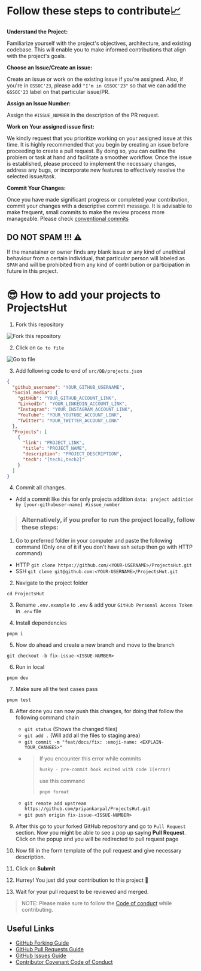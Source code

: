 # Follow these steps to contribute📈

**Understand the Project:**

Familiarize yourself with the project's objectives, architecture, and existing codebase. This will enable you to make informed contributions that align with the project's goals.

**Choose an Issue/Create an issue:**

Create an issue or work on the existing issue if you're assigned. Also, if you're in `GSSOC'23`, please add `"I'm in GSSOC'23"` so that we can add the `GSSOC'23` label on that particular issue/PR.

**Assign an Issue Number:**

Assign the `#ISSUE_NUMBER` in the description of the PR request.

**Work on Your assigned issue first:**

We kindly request that you prioritize working on your assigned issue at this time. It is highly recommended that you begin by creating an issue before proceeding to create a pull request. By doing so, you can outline the problem or task at hand and facilitate a smoother workflow. Once the issue is established, please proceed to implement the necessary changes, address any bugs, or incorporate new features to effectively resolve the selected issue/task.

**Commit Your Changes:**

Once you have made significant progress or completed your contribution, commit your changes with a descriptive commit message. It is advisable to make frequent, small commits to make the review process more manageable. Please check [conventional commits](https://www.conventionalcommits.org/en/v1.0.0/)

## DO NOT SPAM !!! ⚠

If the manatainer or owner finds any blank issue or any kind of unethical behaviour from a certain individual, that particular person will labeled as `SPAM` and will be prohibited from any kind of contribution or participation in future in this project.

# 😎 How to add your projects to ProjectsHut

1. Fork this repository

![ Fork this repository](https://user-images.githubusercontent.com/88102392/226444075-7d7d28b5-8d88-459a-bb82-38a3f64aaf28.png)

2. Click on `Go to file`

![Go to file](https://user-images.githubusercontent.com/88102392/226444608-12a2abb9-436c-4843-8893-49029cb4c033.png)

3. Add following code to end of `src/DB/projects.json`

```json
{
  "github_username": "YOUR_GITHUB_USERNAME",
  "Social_media": {
    "gitHub": "YOUR_GITHUB_ACCOUNT_LINK",
    "LinkedIn": "YOUR_LINKEDIN_ACCOUNT_LINK",
    "Instagram": "YOUR_INSTAGRAM_ACCOUNT_LINK",
    "YouTube": "YOUR_YOUTUBE_ACCOUNT_LINK",
    "Twitter": "YOUR_TWITTER_ACCOUNT_LINK"
  },
  "Projects": [
    {
      "link": "PROJECT_LINK",
      "title": "PROJECT_NAME",
      "description": "PROJECT_DESCRIPTION",
      "tech": "[tech1,tech2]"
    }
  ]
}
```

4. Commit all changes.

- Add a commit like this for only projects addition `data: project addition by [your-githubuser-name] #issue_number`

> ### Alternatively, if you prefer to run the project locally, follow these steps:

1.  Go to preferred folder in your computer and paste the following command (Only one of it if you don't have ssh setup then go with HTTP command)
   - HTTP
   `git clone https://github.com/<YOUR-USERNAME>/ProjectsHut.git`
   - SSH
   `git clone git@github.com:<YOUR-USERNAME>/ProjectsHut.git`

2.  Navigate to the project folder

```
cd ProjectsHut
```

3. Rename `.env.example` to `.env` & add your `GitHub Personal Access Token` in `.env` file

4. Install dependencies

```
pnpm i
```

5.  Now do ahead and create a new branch and move to the branch

`git checkout -b fix-issue-<ISSUE-NUMBER>`

6.  Run in local

```
pnpm dev
```

7. Make sure all the test cases pass

```
pnpm test
```

8. After done you can now push this changes, for doing that follow the following command chain
   - `git status` (Shows the changed files)
   - `git add .` (Will add all the files to staging area)
   - `git commit -m "feat/docs/fix: :emoji-name: <EXPLAIN-YOUR_CHANGES>"`
   - > If you encounter this error while commits
      >
      > ```diff
      > husky - pre-commit hook exited with code 1(error)
      > ```
      >
      > use this command
      >
      > ```diff
      > pnpm format
      > ```
   - `git remote add upstream https://github.com/priyankarpal/ProjectsHut.git`
   - `git push origin fix-issue-<ISSUE-NUMBER>`
  


9. After this go to your forked GitHub repository and go to `Pull Request` section. Now you might be able to see a pop up saying **Pull Request**. Click on the popup and you will be redirected to pull request page

10. Now fill in the form template of the pull request and give necessary description.

11. Click on **Submit**

12. Hurrey! You just did your contribution to this project 🎉

13. Wait for your pull request to be reviewed and merged.

>NOTE: Please make sure to follow the [Code of conduct](https://github.com/priyankarpal/ProjectsHut/blob/main/CODE_OF_CONDUCT.md) while contributing.

## Useful Links

* [GitHub Forking Guide](https://docs.github.com/en/get-started/quickstart/fork-a-repo)
* [GitHub Pull Requests Guide](https://docs.github.com/en/pull-requests/collaborating-with-pull-requests/proposing-changes-to-your-work-with-pull-requests/about-pull-requests)
* [GitHub Issues Guide](https://docs.github.com/en/issues/tracking-your-work-with-issues/about-issues)
* [Contributor Covenant Code of Conduct](https://www.contributor-covenant.org/version/2/1/code_of_conduct/)

